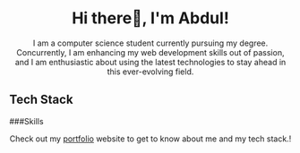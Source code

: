 <h1 align="center">Hi there👋, I'm Abdul!</h1>
<p align="center">I am a computer science student currently pursuing my degree. Concurrently, I am enhancing my web development skills out of passion, and I am enthusiastic about using the latest technologies to stay ahead in this ever-evolving field.</p>

<h2> Tech Stack </h2>
###Skills
<p align="center">Check out my <a href="https://moeidejaz.netlify.app" target="_blank">portfolio</a> website to get to know about me and my tech stack.!</p>
